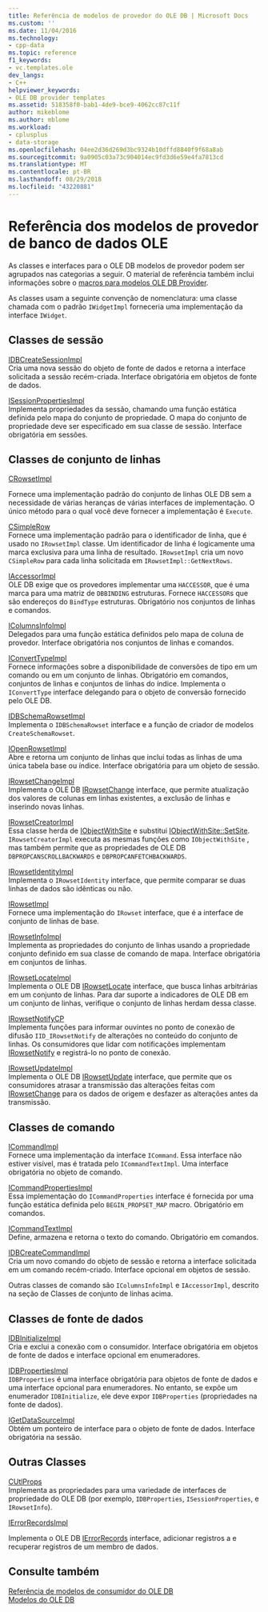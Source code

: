 ```yaml
---
title: Referência de modelos de provedor do OLE DB | Microsoft Docs
ms.custom: ''
ms.date: 11/04/2016
ms.technology:
- cpp-data
ms.topic: reference
f1_keywords:
- vc.templates.ole
dev_langs:
- C++
helpviewer_keywords:
- OLE DB provider templates
ms.assetid: 518358f0-bab1-4de9-bce9-4062cc87c11f
author: mikeblome
ms.author: mblome
ms.workload:
- cplusplus
- data-storage
ms.openlocfilehash: 04ee2d36d269d3bc9324b10dffd8840f9f68a8ab
ms.sourcegitcommit: 9a0905c03a73c904014ec9fd3d6e59e4fa7813cd
ms.translationtype: MT
ms.contentlocale: pt-BR
ms.lasthandoff: 08/29/2018
ms.locfileid: "43220881"
---
```

# <a name="ole-db-provider-templates-reference"></a>Referência dos modelos de provedor de banco de dados OLE
As classes e interfaces para o OLE DB modelos de provedor podem ser agrupados nas categorias a seguir. O material de referência também inclui informações sobre o [macros para modelos OLE DB Provider](../../data/oledb/macros-for-ole-db-provider-templates.md).  
  
 As classes usam a seguinte convenção de nomenclatura: uma classe chamada com o padrão `IWidgetImpl` forneceria uma implementação da interface `IWidget`.  
  
## <a name="session-classes"></a>Classes de sessão  
 [IDBCreateSessionImpl](../../data/oledb/idbcreatesessionimpl-class.md)  
 Cria uma nova sessão do objeto de fonte de dados e retorna a interface solicitada a sessão recém-criada. Interface obrigatória em objetos de fonte de dados.  
  
 [ISessionPropertiesImpl](../../data/oledb/isessionpropertiesimpl-class.md)  
 Implementa propriedades da sessão, chamando uma função estática definida pelo mapa do conjunto de propriedade. O mapa do conjunto de propriedade deve ser especificado em sua classe de sessão. Interface obrigatória em sessões.  
  
## <a name="rowset-classes"></a>Classes de conjunto de linhas  
 [CRowsetImpl](../../data/oledb/crowsetimpl-class.md)  
  
 Fornece uma implementação padrão do conjunto de linhas OLE DB sem a necessidade de várias heranças de várias interfaces de implementação. O único método para o qual você deve fornecer a implementação é `Execute`.  
  
 [CSimpleRow](../../data/oledb/csimplerow-class.md)  
 Fornece uma implementação padrão para o identificador de linha, que é usado no `IRowsetImpl` classe. Um identificador de linha é logicamente uma marca exclusiva para uma linha de resultado. `IRowsetImpl` cria um novo `CSimpleRow` para cada linha solicitada em `IRowsetImpl::GetNextRows`.  
  
 [IAccessorImpl](../../data/oledb/iaccessorimpl-class.md)  
 OLE DB exige que os provedores implementar uma `HACCESSOR`, que é uma marca para uma matriz de `DBBINDING` estruturas. Fornece `HACCESSOR`s que são endereços do `BindType` estruturas. Obrigatório nos conjuntos de linhas e comandos.  
  
 [IColumnsInfoImpl](../../data/oledb/icolumnsinfoimpl-class.md)  
 Delegados para uma função estática definidos pelo mapa de coluna de provedor. Interface obrigatória nos conjuntos de linhas e comandos.  
  
 [IConvertTypeImpl](../../data/oledb/iconverttypeimpl-class.md)  
 Fornece informações sobre a disponibilidade de conversões de tipo em um comando ou em um conjunto de linhas. Obrigatório em comandos, conjuntos de linhas e conjuntos de linhas do índice. Implementa o `IConvertType` interface delegando para o objeto de conversão fornecido pelo OLE DB.  
  
 [IDBSchemaRowsetImpl](../../data/oledb/idbschemarowsetimpl-class.md)  
 Implementa o `IDBSchemaRowset` interface e a função de criador de modelos `CreateSchemaRowset`.  
  
 [IOpenRowsetImpl](../../data/oledb/iopenrowsetimpl-class.md)  
 Abre e retorna um conjunto de linhas que inclui todas as linhas de uma única tabela base ou índice. Interface obrigatória para um objeto de sessão.  
  
 [IRowsetChangeImpl](../../data/oledb/irowsetchangeimpl-class.md)  
 Implementa o OLE DB [IRowsetChange](/previous-versions/windows/desktop/ms715790\(v=vs.85\)) interface, que permite atualização dos valores de colunas em linhas existentes, a exclusão de linhas e inserindo novas linhas.  
  
 [IRowsetCreatorImpl](../../data/oledb/irowsetcreatorimpl-class.md)  
 Essa classe herda de [IObjectWithSite](/windows/desktop/api/ocidl/nn-ocidl-iobjectwithsite) e substitui [IObjectWithSite::SetSite](/windows/desktop/api/ocidl/nf-ocidl-iobjectwithsite-setsite). `IRowsetCreatorImpl` executa as mesmas funções como `IObjectWithSite` , mas também permite que as propriedades de OLE DB `DBPROPCANSCROLLBACKWARDS` e `DBPROPCANFETCHBACKWARDS`.  
  
 [IRowsetIdentityImpl](../../data/oledb/irowsetidentityimpl-class.md)  
 Implementa o `IRowsetIdentity` interface, que permite comparar se duas linhas de dados são idênticas ou não.  
  
 [IRowsetImpl](../../data/oledb/irowsetimpl-class.md)  
 Fornece uma implementação do `IRowset` interface, que é a interface de conjunto de linhas de base.  
  
 [IRowsetInfoImpl](../../data/oledb/irowsetinfoimpl-class.md)  
 Implementa as propriedades do conjunto de linhas usando a propriedade conjunto definido em sua classe de comando de mapa. Interface obrigatória em conjuntos de linhas.  
  
 [IRowsetLocateImpl](../../data/oledb/irowsetlocateimpl-class.md)  
 Implementa o OLE DB [IRowsetLocate](/previous-versions/windows/desktop/ms721190\(v=vs.85\)) interface, que busca linhas arbitrárias em um conjunto de linhas. Para dar suporte a indicadores de OLE DB em um conjunto de linhas, verifique o conjunto de linhas herdam dessa classe.  
  
 [IRowsetNotifyCP](../../data/oledb/irowsetnotifycp-class.md)  
 Implementa funções para informar ouvintes no ponto de conexão de difusão `IID_IRowsetNotify` de alterações no conteúdo do conjunto de linhas. Os consumidores que lidar com notificações implementam [IRowsetNotify](/previous-versions/windows/desktop/ms712959\(v=vs.85\)) e registrá-lo no ponto de conexão.  
  
 [IRowsetUpdateImpl](../../data/oledb/irowsetupdateimpl-class.md)  
 Implementa o OLE DB [IRowsetUpdate](/previous-versions/windows/desktop/ms714401\(v=vs.85\)) interface, que permite que os consumidores atrasar a transmissão das alterações feitas com [IRowsetChange](/previous-versions/windows/desktop/ms715790\(v=vs.85\)) para os dados de origem e desfazer as alterações antes da transmissão.  
  
## <a name="command-classes"></a>Classes de comando  
 [ICommandImpl](../../data/oledb/icommandimpl-class.md)  
 Fornece uma implementação da interface `ICommand`. Essa interface não estiver visível, mas é tratada pelo `ICommandTextImpl`. Uma interface obrigatória no objeto de comando.  
  
 [ICommandPropertiesImpl](../../data/oledb/icommandpropertiesimpl-class.md)  
 Essa implementação do `ICommandProperties` interface é fornecida por uma função estática definida pelo `BEGIN_PROPSET_MAP` macro. Obrigatório em comandos.  
  
 [ICommandTextImpl](../../data/oledb/icommandtextimpl-class.md)  
 Define, armazena e retorna o texto do comando. Obrigatório em comandos.  
  
 [IDBCreateCommandImpl](../../data/oledb/idbcreatecommandimpl-class.md)  
 Cria um novo comando do objeto de sessão e retorna a interface solicitada em um comando recém-criado. Interface opcional em objetos de sessão.  
  
 Outras classes de comando são `IColumnsInfoImpl` e `IAccessorImpl`, descrito na seção de Classes de conjunto de linhas acima.  
  
## <a name="data-source-classes"></a>Classes de fonte de dados  
 [IDBInitializeImpl](../../data/oledb/idbinitializeimpl-class.md)  
 Cria e exclui a conexão com o consumidor. Interface obrigatória em objetos de fonte de dados e interface opcional em enumeradores.  
  
 [IDBPropertiesImpl](../../data/oledb/idbpropertiesimpl-class.md)  
 `IDBProperties` é uma interface obrigatória para objetos de fonte de dados e uma interface opcional para enumeradores. No entanto, se expõe um enumerador `IDBInitialize`, ele deve expor `IDBProperties` (propriedades na fonte de dados).  
  
 [IGetDataSourceImpl](../../data/oledb/igetdatasourceimpl-class.md)  
 Obtém um ponteiro de interface para o objeto de fonte de dados. Interface obrigatória na sessão.  
  
## <a name="other-classes"></a>Outras Classes  
 [CUtlProps](../../data/oledb/cutlprops-class.md)  
 Implementa as propriedades para uma variedade de interfaces de propriedade do OLE DB (por exemplo, `IDBProperties`, `ISessionProperties`, e `IRowsetInfo`).  
  
 [IErrorRecordsImpl](../../data/oledb/ierrorrecordsimpl-class.md)  
  
 Implementa o OLE DB [IErrorRecords](/previous-versions/windows/desktop/ms718112\(v=vs.85\)) interface, adicionar registros a e recuperar registros de um membro de dados.  
  
## <a name="see-also"></a>Consulte também  
 [Referência de modelos de consumidor do OLE DB](../../data/oledb/ole-db-consumer-templates-reference.md)   
 [Modelos do OLE DB](../../data/oledb/ole-db-templates.md)